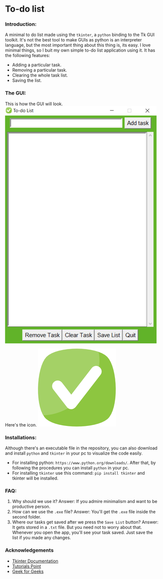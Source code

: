 # To-do list

### Introduction:
A minimal to do list made using the `tkinter`, a `python` binding to the Tk GUI toolkit. It's not the best tool to make GUIs as python is an interpreter language, but the most important
thing about this thing is, its easy. I love minimal things, so I buit my own simple to-do list application using it. It has the following features:
- Adding a particular task.
- Removing a particular task.
- Clearing the whole task list.
- Saving the list.

### The GUI:
This is how the GUI will look.
![Logo](https://github.com/nabq5272B/Minimal-Todo-List-Application/blob/main/gui.PNG)

Here's the icon.
![Icon](https://github.com/nabq5272B/Minimal-Todo-List-Application/blob/main/giticon.png)

### Installations:
Although there's an executable file in the repository, you can also download and install `python` and `tkinter` in your pc to visualize the code easily.
- For installing python: `https://www.python.org/downloads/`. After that, by following the procedures you can install `python` in your pc.
- For installing `tkinter` use this command: ```pip install tkinter``` and tkinter will be installed.

### FAQ:
1. Why should we use it?
Answer: If you admire minimalism and want to be productive person.
2. How can we use the `.exe` file?
Answer: You'll get the `.exe` file inside the second folder.
3. Where our tasks get saved after we press the `Save List` button?
Answer: It gets stored in a `.txt` file. But you need not to worry about that. Whenever you open the app, you'll see your task saved. Just save the list if you made any changes.

### Acknowledgements

 - [Tkinter Documentation](https://docs.python.org/3/library/tk.html)
 - [Tutorials Point](https://www.tutorialspoint.com/python/python_gui_programming.htm)
 - [Geek for Geeks](https://www.geeksforgeeks.org/python-tkinter-tutorial/)
